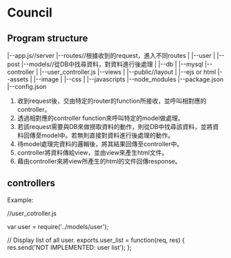 # Council

## Program structure

|--app.js//server
|--routes//根據收到的request，進入不同routes
|  |--user
|  |--post
|--models//從DB中找尋資料，對資料進行後處理
|  |--db
|  |--mysql
|--controller
|  |--user_controller.js
|--views
|  |--public//layout
|  |--ejs or html
|--assets
|  |--image
|  |--css
|  |--javascripts
|--node_modules
|--package.json
|--config.json

1.	收到request後，交由特定的router的function所接收，並呼叫相對應的controller。
2.  透過相對應的controller function來呼叫特定的model做處理。
3.	若該request需要與DB來做撈取資料的動作，則從DB中找尋該資料，並將資料回傳至model中。若無則直接對資料進行後處理的動作。
4.	待model處理完資料的邏輯後，將其結果回傳至controller中。
5.  controller將資料傳給view，並由view來產生html文件。
6.	藉由controller來將view所產生的html的文件回傳response。

## controllers

Example:

//user_cotroller.js

var user = require('../models/user');

// Display list of all user.
exports.user_list = function(req, res) {
    res.send('NOT IMPLEMENTED: user list');
};